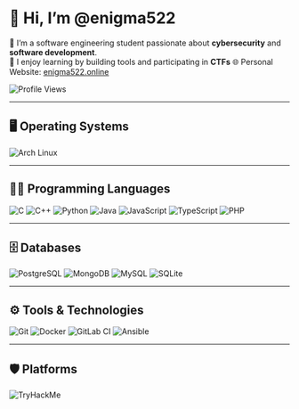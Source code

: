 # 👋 Hi, I’m @enigma522

🎯 I’m a software engineering student passionate about **cybersecurity** and **software development**.  
🧠 I enjoy learning by building tools and participating in **CTFs**
🌐 Personal Website: [enigma522.online](https://enigma522.online/)  


![Profile Views](https://komarev.com/ghpvc/?username=enigma522)

---

## 🖥️ Operating Systems

![Arch Linux](https://img.shields.io/badge/Arch%20Linux-1793D1?logo=arch-linux&logoColor=fff)

---

## 🧑‍💻 Programming Languages

![C](https://img.shields.io/badge/C-000?&logo=c&logoColor=white)
![C++](https://img.shields.io/badge/C++-00599C?logo=c%2B%2B&logoColor=white)
![Python](https://img.shields.io/badge/Python-000?&logo=Python)
![Java](https://img.shields.io/badge/Java-000?&logo=Java)
![JavaScript](https://img.shields.io/badge/JavaScript-000?&logo=JavaScript)
![TypeScript](https://img.shields.io/badge/TypeScript-000?&logo=TypeScript)
![PHP](https://img.shields.io/badge/PHP-000?&logo=php)

---

## 🗄️ Databases

![PostgreSQL](https://img.shields.io/badge/PostgreSQL-000?&logo=postgresql)
![MongoDB](https://img.shields.io/badge/MongoDB-000?&logo=mongodb)
![MySQL](https://img.shields.io/badge/MySQL-000?&logo=mysql)
![SQLite](https://img.shields.io/badge/SQLite-000?&logo=sqlite)

---

## ⚙️ Tools & Technologies

![Git](https://img.shields.io/badge/Git-000?&logo=git)
![Docker](https://img.shields.io/badge/Docker-2496ED?logo=docker&logoColor=fff)
![GitLab CI](https://img.shields.io/badge/GitLab%20CI-FC6D26?logo=gitlab&logoColor=white)
![Ansible](https://img.shields.io/badge/Ansible-EE0000?logo=ansible&logoColor=white)

---

## 🛡️ Platforms

![TryHackMe](https://tryhackme-badges.s3.amazonaws.com/enigma522.png)
